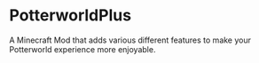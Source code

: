 # PotterworldPlus
A Minecraft Mod that adds various different features to make your Potterworld experience more enjoyable.

